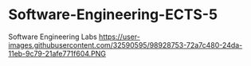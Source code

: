# Software-Engineering-ECTS-5
Software Engineering Labs
https://user-images.githubusercontent.com/32590595/98928753-72a7c480-24da-11eb-9c79-21afe771f604.PNG
